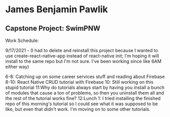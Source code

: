 # James Benjamin Pawlik
## Capstone Project: SwimPNW

Work Schedule:

9/17/2021 - (I had to delete and reinstall this project because I wanted to use create-react-native-app instead of react-native init; I'm hoping it will install to the same repo but I'm not sure. I've been working since like 6AM either way)

6-8: Catching up on some career services stuff and reading about Firebase
8-10: React Native CRUD tutorial with Firebase
10: Still working on this stupid tutorial
11:Why do tutorials always start by having you install a bunch of modules that cause a ton of problems, so then you uninstall them all and the rest of the tutorial works fine?
12:Lunch
1: I tried installing the finished repo of this morning's tutorial so I could see what it was supposed to be like, but even that didn't work. I'm moving on to some other tutorials.